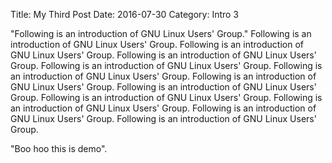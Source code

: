 Title: My Third Post
Date: 2016-07-30 
Category: Intro 3

"Following is an introduction of GNU Linux Users' Group."
Following is an introduction of GNU Linux Users' Group.
Following is an introduction of GNU Linux Users' Group.
Following is an introduction of GNU Linux Users' Group.
Following is an introduction of GNU Linux Users' Group.
Following is an introduction of GNU Linux Users' Group.
Following is an introduction of GNU Linux Users' Group.
Following is an introduction of GNU Linux Users' Group.
Following is an introduction of GNU Linux Users' Group.
Following is an introduction of GNU Linux Users' Group.
Following is an introduction of GNU Linux Users' Group.
Following is an introduction of GNU Linux Users' Group.

"Boo hoo this is demo".
